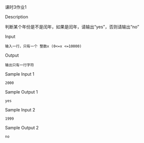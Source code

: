 课时3作业1

Description

判断某个年份是不是闰年，如果是闰年，请输出“yes”，否则请输出“no”

Input

`输入一行，只有一个 整数x (0<=x <=10000)`

Output

`输出只有一行字符`


Sample Input 1

`2000`

Sample Output 1

`yes`

Sample Input 2

`1999`

Sample Output 2

`no`